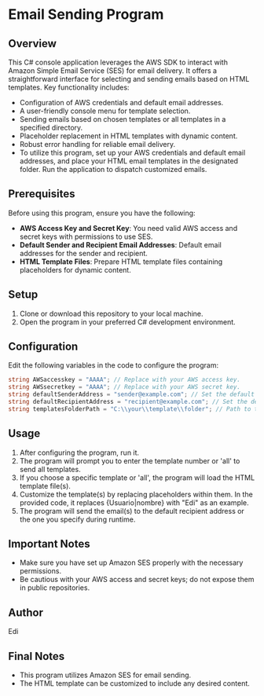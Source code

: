 # Email Sending Program

## Overview
This C# console application leverages the AWS SDK to interact with Amazon Simple Email Service (SES) for email delivery. It offers a straightforward interface for selecting and sending emails based on HTML templates. Key functionality includes:


- Configuration of AWS credentials and default email addresses.
- A user-friendly console menu for template selection.
- Sending emails based on chosen templates or all templates in a specified directory.
- Placeholder replacement in HTML templates with dynamic content.
- Robust error handling for reliable email delivery.
- To utilize this program, set up your AWS credentials and default email addresses, and place your HTML email templates in the designated folder. Run the application to dispatch customized emails.


## Prerequisites
Before using this program, ensure you have the following:

- **AWS Access Key and Secret Key**: You need valid AWS access and secret keys with permissions to use SES.
- **Default Sender and Recipient Email Addresses**: Default email addresses for the sender and recipient.
- **HTML Template Files**: Prepare HTML template files containing placeholders for dynamic content.

## Setup
1. Clone or download this repository to your local machine.
2. Open the program in your preferred C# development environment.

## Configuration
Edit the following variables in the code to configure the program:

```csharp
string AWSaccesskey = "AAAA"; // Replace with your AWS access key.
string AWSsecretkey = "AAAA"; // Replace with your AWS secret key.
string defaultSenderAddress = "sender@example.com"; // Set the default sender's email address.
string defaultRecipientAddress = "recipient@example.com"; // Set the default recipient's email address.
string templatesFolderPath = "C:\\your\\template\\folder"; // Path to the folder containing HTML templates.
```

## Usage
1. After configuring the program, run it.
2. The program will prompt you to enter the template number or 'all' to send all templates.
3. If you choose a specific template or 'all', the program will load the HTML template file(s).
4. Customize the template(s) by replacing placeholders within them. In the provided code, it replaces {Usuario|nombre} with "Edi" as an example.
5. The program will send the email(s) to the default recipient address or the one you specify during runtime.

## Important Notes
- Make sure you have set up Amazon SES properly with the necessary permissions.
- Be cautious with your AWS access and secret keys; do not expose them in public repositories.

## Author
Edi

## Final Notes
- This program utilizes Amazon SES for email sending.
- The HTML template can be customized to include any desired content.
